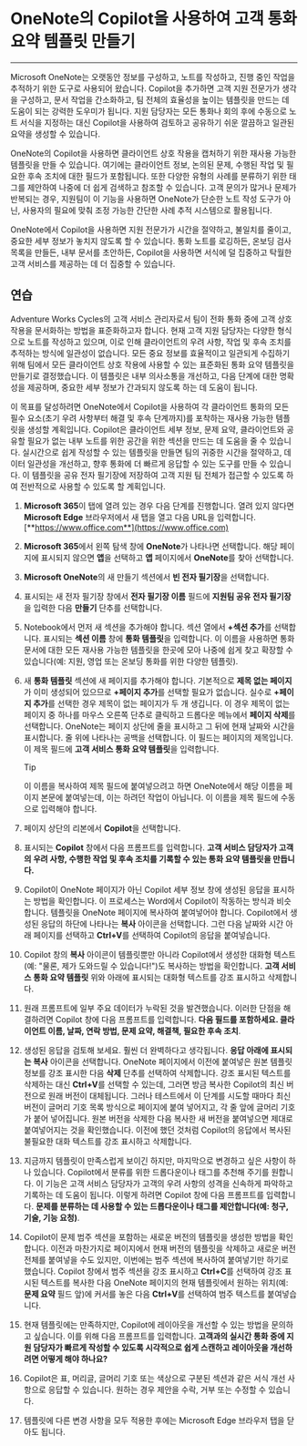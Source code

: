 # OneNote의 Copilot을 사용하여 고객 통화 요약 템플릿 만들기
---
Microsoft OneNote는 오랫동안 정보를 구성하고, 노트를 작성하고, 진행 중인 작업을 추적하기 위한 도구로 사용되어 왔습니다. Copilot을 추가하면 고객 지원 전문가가 생각을 구성하고, 문서 작업을 간소화하고, 팀 전체의 효율성을 높이는 템플릿을 만드는 데 도움이 되는 강력한 도우미가 됩니다. 지원 담당자는 모든 통화나 회의 후에 수동으로 노트 서식을 지정하는 대신 Copilot을 사용하여 검토하고 공유하기 쉬운 깔끔하고 일관된 요약을 생성할 수 있습니다.

OneNote의 Copilot을 사용하면 클라이언트 상호 작용을 캡처하기 위한 재사용 가능한 템플릿을 만들 수 있습니다. 여기에는 클라이언트 정보, 논의된 문제, 수행된 작업 및 필요한 후속 조치에 대한 필드가 포함됩니다. 또한 다양한 유형의 사례를 분류하기 위한 태그를 제안하여 나중에 더 쉽게 검색하고 참조할 수 있습니다. 고객 문의가 많거나 문제가 반복되는 경우, 지원팀이 이 기능을 사용하면 OneNote가 단순한 노트 작성 도구가 아닌, 사용자의 필요에 맞춰 조정 가능한 간단한 사례 추적 시스템으로 활용됩니다.

OneNote에서 Copilot을 사용하면 지원 전문가가 시간을 절약하고, 불일치를 줄이고, 중요한 세부 정보가 놓치지 않도록 할 수 있습니다. 통화 노트를 로깅하든, 온보딩 검사 목록을 만들든, 내부 문서를 초안하든, Copilot을 사용하면 서식에 덜 집중하고 탁월한 고객 서비스를 제공하는 데 더 집중할 수 있습니다.

## 연습

Adventure Works Cycles의 고객 서비스 관리자로서 팀이 전화 통화 중에 고객 상호 작용을 문서화하는 방법을 표준화하고자 합니다. 현재 고객 지원 담당자는 다양한 형식으로 노트를 작성하고 있으며, 이로 인해 클라이언트의 우려 사항, 작업 및 후속 조치를 추적하는 방식에 일관성이 없습니다. 모든 중요 정보를 효율적이고 일관되게 수집하기 위해 팀에서 모든 클라이언트 상호 작용에 사용할 수 있는 표준화된 통화 요약 템플릿을 만들기로 결정했습니다. 이 템플릿은 내부 의사소통을 개선하고, 다음 단계에 대한 명확성을 제공하며, 중요한 세부 정보가 간과되지 않도록 하는 데 도움이 됩니다.

이 목표를 달성하려면 OneNote에서 Copilot을 사용하여 각 클라이언트 통화의 모든 필수 요소(초기 우려 사항부터 해결 및 후속 단계까지)를 포착하는 재사용 가능한 템플릿을 생성할 계획입니다. Copilot은 클라이언트 세부 정보, 문제 요약, 클라이언트와 공유할 필요가 없는 내부 노트를 위한 공간을 위한 섹션을 만드는 데 도움을 줄 수 있습니다. 실시간으로 쉽게 작성할 수 있는 템플릿을 만들면 팀의 귀중한 시간을 절약하고, 데이터 일관성을 개선하고, 향후 통화에 더 빠르게 응답할 수 있는 도구를 만들 수 있습니다. 이 템플릿을 공유 전자 필기장에 저장하여 고객 지원 팀 전체가 접근할 수 있도록 하여 전반적으로 사용할 수 있도록 할 계획입니다.

1. **Microsoft 365**이 탭에 열려 있는 경우 다음 단계를 진행합니다. 열려 있지 않다면 **Microsoft Edge** 브라우저에서 새 탭을 열고 다음 URL을 입력합니다. [**https://www.office.com**](https://www.office.com) 
1. **Microsoft 365**에서 왼쪽 탐색 창에 **OneNote**가 나타나면 선택합니다. 해당 페이지에 표시되지 않으면 **앱**을 선택하고 **앱** 페이지에서 **OneNote**를 찾아 선택합니다.
1. **Microsoft OneNote**의 새 만들기 섹션에서 **빈 전자 필기장**을 선택합니다.
1. 표시되는 새 전자 필기장 창에서 **전자 필기장 이름** 필드에 **지원팀 공유 전자 필기장**을 입력한 다음 **만들기** 단추를 선택합니다. 
1. Notebook에서 먼저 새 섹션을 추가해야 합니다. 섹션 열에서 **+섹션 추가**를 선택합니다. 표시되는 **섹션 이름** 창에 **통화 템플릿**을 입력합니다. 이 이름을 사용하면 통화 문서에 대한 모든 재사용 가능한 템플릿을 한곳에 모아 나중에 쉽게 찾고 확장할 수 있습니다(예: 지원, 영업 또는 온보딩 통화를 위한 다양한 템플릿).
1. 새 **통화 템플릿** 섹션에 새 페이지를 추가해야 합니다. 기본적으로 **제목 없는 페이지**가 이미 생성되어 있으므로 **+페이지 추가**를 선택할 필요가 없습니다. 실수로 **+페이지 추가**를 선택한 경우 제목이 없는 페이지가 두 개 생깁니다. 이 경우 제목이 없는 페이지 중 하나를 마우스 오른쪽 단추로 클릭하고 드롭다운 메뉴에서 **페이지 삭제**를 선택합니다. OneNote는 페이지 상단에 줄을 표시하고 그 뒤에 현재 날짜와 시간을 표시합니다. 줄 위에 나타나는 공백을 선택합니다. 이 필드는 페이지의 제목입니다. 이 제목 필드에 **고객 서비스 통화 요약 템플릿**을 입력합니다. 

    > [!TIP]
    > 이 이름을 복사하여 제목 필드에 붙여넣으려고 하면 OneNote에서 해당 이름을 페이지 본문에 붙여넣는데, 이는 하려던 작업이 아닙니다. 이 이름을 제목 필드에 수동으로 입력해야 합니다.

1. 페이지 상단의 리본에서 **Copilot**을 선택합니다. 
1. 표시되는 **Copilot** 창에서 다음 프롬프트를 입력합니다. **고객 서비스 담당자가 고객의 우려 사항, 수행한 작업 및 후속 조치를 기록할 수 있는 통화 요약 템플릿을 만듭니다.**
1. Copilot이 OneNote 페이지가 아닌 Copilot 세부 정보 창에 생성된 응답을 표시하는 방법을 확인합니다. 이 프로세스는 Word에서 Copilot이 작동하는 방식과 비슷합니다. 템플릿을 OneNote 페이지에 복사하여 붙여넣어야 합니다. Copilot에서 생성된 응답의 하단에 나타나는 **복사** 아이콘을 선택합니다. 그런 다음 날짜와 시간 아래 페이지를 선택하고 **Ctrl+V**를 선택하여 Copilot의 응답을 붙여넣습니다. 
1. Copilot 창의 **복사** 아이콘이 템플릿뿐만 아니라 Copilot에서 생성한 대화형 텍스트(예: "물론, 제가 도와드릴 수 있습니다!")도 복사하는 방법을 확인합니다. **고객 서비스 통화 요약 템플릿** 위와 아래에 표시되는 대화형 텍스트를 강조 표시하고 삭제합니다. 
1. 원래 프롬프트에 일부 주요 데이터가 누락된 것을 발견했습니다. 이러한 단점을 해결하려면 Copilot 창에 다음 프롬프트를 입력합니다. **다음 필드를 포함하세요. 클라이언트 이름, 날짜, 연락 방법, 문제 요약, 해결책, 필요한 후속 조치**.
1. 생성된 응답을 검토해 보세요. 훨씬 더 완벽하다고 생각됩니다. **응답 아래에 표시되는 복사** 아이콘을 선택합니다. OneNote 페이지에서 이전에 붙여넣은 원본 템플릿 정보를 강조 표시한 다음 **삭제** 단추를 선택하여 삭제합니다. 강조 표시된 텍스트를 삭제하는 대신 **Ctrl+V**를 선택할 수 있는데, 그러면 방금 복사한 Copilot의 최신 버전으로 원래 버전이 대체됩니다. 그러나 테스트에서 이 단계를 시도할 때마다 최신 버전이 글머리 기호 목록 방식으로 페이지에 붙여 넣어지고, 각 줄 앞에 글머리 기호가 붙어 넣어집니다. 원본 버전을 삭제한 다음 복사한 새 버전을 붙여넣으면 제대로 붙여넣어지는 것을 확인했습니다. 이전에 했던 것처럼 Copilot의 응답에서 복사된 불필요한 대화 텍스트를 강조 표시하고 삭제합니다.
1. 지금까지 템플릿이 만족스럽게 보이긴 하지만, 마지막으로 변경하고 싶은 사항이 하나 있습니다. Copilot에서 분류를 위한 드롭다운이나 태그를 추천해 주기를 원합니다. 이 기능은 고객 서비스 담당자가 고객의 우려 사항의 성격을 신속하게 파악하고 기록하는 데 도움이 됩니다. 이렇게 하려면 Copilot 창에 다음 프롬프트를 입력합니다. **문제를 분류하는 데 사용할 수 있는 드롭다운이나 태그를 제안합니다(예: 청구, 기술, 기능 요청)**.
1. Copilot이 문제 범주 섹션을 포함하는 새로운 버전의 템플릿을 생성한 방법을 확인합니다. 이전과 마찬가지로 페이지에서 현재 버전의 템플릿을 삭제하고 새로운 버전 전체를 붙여넣을 수도 있지만, 이번에는 범주 섹션에 복사하여 붙여넣기만 하기로 했습니다. Copilot 창에서 범주 섹션을 강조 표시하고 **Ctrl+C**를 선택하여 강조 표시된 텍스트를 복사한 다음 OneNote 페이지의 현재 템플릿에서 원하는 위치(예: **문제 요약** 필드 앞)에 커서를 놓은 다음 **Ctrl+V**를 선택하여 범주 텍스트를 붙여넣습니다. 
1. 현재 템플릿에는 만족하지만, Copilot에 레이아웃을 개선할 수 있는 방법을 문의하고 싶습니다. 이를 위해 다음 프롬프트를 입력합니다. **고객과의 실시간 통화 중에 지원 담당자가 빠르게 작성할 수 있도록 시각적으로 쉽게 스캔하고 레이아웃을 개선하려면 어떻게 해야 하나요?**
1. Copilot은 표, 머리글, 글머리 기호 또는 색상으로 구분된 섹션과 같은 서식 개선 사항으로 응답할 수 있습니다. 원하는 경우 제안을 수락, 거부 또는 수정할 수 있습니다.
1. 템플릿에 다른 변경 사항을 모두 적용한 후에는 Microsoft Edge 브라우저 탭을 닫아도 됩니다.
